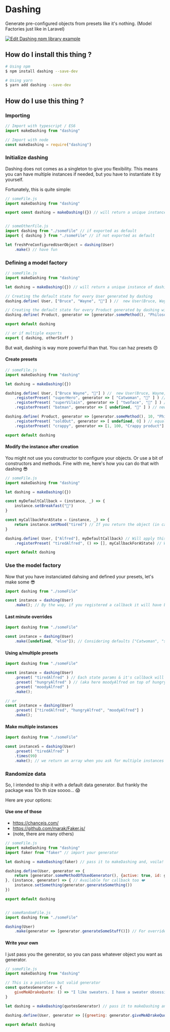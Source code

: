 # Dashing
Generate pre-configured objects from presets like it's nothing. (Model Factories just like in Laravel)

[![Edit Dashing npm library example](https://codesandbox.io/static/img/play-codesandbox.svg)](https://codesandbox.io/s/209n3k3r1j?expanddevtools=1&view=editor)

## How do I install this thing ?
```sh
# Using npm
$ npm install dashing --save-dev

# Using yarn
$ yarn add dashing --save-dev
```


## How do I use this thing ?
### Importing
```javascript
// Import with typescript / ES6
import makeDashing from "dashing"

// Import with node
const makeDashing = require("dashing")
```

### Initialize dashing
Dashing does not comes as a singleton to give you flexibility.
This means you can have multiple instances if needed,
but you have to instantiate it by yourself.

Fortunately, this is quite simple:
```javascript
// someFile.js
import makeDashing from "dashing"

export const dashing = makeDashing({}) // will return a unique instance of dashing


// someOtherFile.js
import dashing from "./someFile" // if exported as default
import { dashing } from "./someFile" // if not exported as default

let freshPreConfiguredUserObject = dashing(User)
	.make() // have fun
```

### Defining a model factory
```javascript
// someFile.js
import makeDashing from "dashing"

let dashing = makeDashing({}) // will return a unique instance of dashing

// Creating the default state for every User generated by dashing
dashing.define( User, ["Bruce", "Wayne", "🥞"] ) //  new User(Bruce, Wayne, 🥞)

// Creating the default state for every Product generated by dashing with dynamic data 🦄 (see at the end for generators)
dashing.define( Product, generator => [generator.someMethod(), "Philosopher stone"] ) // equals new Product(9.99, "philospher stone")

export default dashing

// or if multiple exports
export { dashing, otherStuff }
```

But wait, dashing is way more powerful than that. You can haz presets 😍

#### Create presets
```javascript
// someFile.js
import makeDashing from "dashing"

let dashing = makeDashing({})

dashing.define( User, ["Bruce Wayne", "🥞"] ) //  new User(Bruce, Wayne, 🥞)
	.registerPreset( "superHero", generator => [ "Catwoman", "🥛" ] ) //  new User(Catwoman, "🥛" )
	.registerPreset( "superVilain", generator => [ "twoface", "🍉" ] ) // new User( "twoface", "🍉" )
	.registerPreset( "batman", generator => [ undefined, "🍕" ] ) // new User( "Bruce Wayne", "🍕" )

dashing.define( Product, generator => [generator.someMethod(), 10, "Philosopher stone"] ) // equals new Product(9.99, 10, "philospher stone")
	.registerPreset( "soldOut", generator => [ undefined, 0] ) // equals new Product(9.99, 0, "philospher stone")
	.registerPreset( "crappy", generator => [1, 100, "Crappy product"] ) // equals new Product(1, 100, "Crappy product)

export default dashing
```

#### Modify the instance after creation
You might not use you constructor to configure your objects. Or use a bit of constructors and methods. Fine with me, here's how you can do that with dashing 😎

```javascript
// someFile.js
import makeDashing from "dashing"

let dashing = makeDashing({})

const myDefaultCallback = (instance, _) => {
	instance.setBreakfast("🥞")
}

const myCallbackForAState = (instance, _) => {
    return instance.setMood("tired") // If you return the object (in case immutable or something, we will use it for the next process)
}

dashing.define( User, ["Alfred"], myDefaultCallback) // Will apply this cllback to every created instance
	.registerPreset( "tiredAlfred", () => [], myCallbackForAState) // Will apply this callback to instance generated with this state

export default dashing
````

### Use the model factory
Now that you have instanciated dahsing and defined your presets, let's make some 😎
```javascript
import dashing from "./someFile"

const instance = dashing(User)
	.make(); // By the way, if you registered a callback it will have been applied to the resulting instance 😁
````

#### Last minute overrides
```javascript
import dashing from "./someFile"

const instance = dashing(User)
	.make([undefined, "else"]); // Considering defaults ["Catwoman", "something"], will make new User("catwoman", "else")
````

#### Using a/multiple presets
```javascript
import dashing from "./someFile"

const instance = dashing(User)
 	.preset( "tiredAlfred" ) // Each state params & it's callback will be applied on top of the other in the oreder you asked for
	.preset( "hungryAlfred" ) // (aka here moodyAlfred on top of hungryAlfred which is applied on top of tiredAlfred
	.preset( "moodyAlfred" )
	.make();

// or
const instance = dashing(User)
 	.preset( ["tiredAlfred", "hungryAlfred", "moodyAlfred"] )
	.make();
````

#### Make multiple instances
```javascript
import dashing from "./someFile"

const instanceS = dashing(User)
	.preset( "tiredAlfred" )
	.times(99)
	.make(); // we return an array when you ask for multiple instances 📦
````

### Randomize data
So, I intended to ship it with a default data generator. But frankly the package was 10x th size soooo... 😱

Here are your options:

#### Use one of those
- https://chancejs.com/
- https://github.com/marak/Faker.js/
- (note, there are many others)

```javascript
// someFile.js
import makeDashing from "dashing"
import faker from "faker" // import your generator

let dashing = makeDashing(faker) // pass it to makeDashing and, voila! 🤑

dashing.define(User, generator => {
	return [generator.someMethodOfUsedGenerator(), {active: true, id: generator.makeMeSomeId()}]
}, (instance, generator) => { // Available for callback too ❤️
	instance.setSomething(generator.generateSomething())
})

export default dashing


// someRandomFile.js
import dashing from "./someFile"

dashing(User)
	.make(generator => [generator.generateSomeStuff()]) // For overrides too 😍
````


#### Write your own
I just pass you the generator, so you can pass whatever object you want as generator.

```javascript
// someFile.js
import makeDashing from "dashing"

// This is a pointless but valid generator
const quotesGenerator = {
	giveMeADrakeQuote: () => "I like sweaters. I have a sweater obsession, I guess. -Drake"
}

let dashing = makeDashing(quotesGenerator) // pass it to makeDashing and, voila! 🤑

dashing.define(User, generator => [{greeting: generator.giveMeADrakeQuote()}])

export default dashing
````
